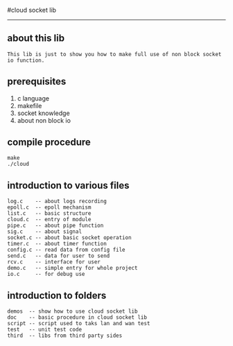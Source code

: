 
#cloud socket lib

-----

## about this lib
    This lib is just to show you how to make full use of non block socket io function.

## prerequisites

1. c language
2. makefile
3. socket knowledge
4. about non block io

## compile procedure

	make
	./cloud

## introduction to various files

	log.c    -- about logs recording
	epoll.c  -- epoll mechanism
	list.c   -- basic structure
	cloud.c  -- entry of module
	pipe.c   -- about pipe function
	sig.c    -- about signal
	socket.c -- about basic socket operation
	timer.c  -- about timer function
	config.c -- read data from config file
	send.c   -- data for user to send
	rcv.c    -- interface for user
	demo.c   -- simple entry for whole project
	io.c     -- for debug use


## introduction to folders

	demos  -- show how to use cloud socket lib
	doc    -- basic procedure in cloud socket lib
	script -- script used to taks lan and wan test
	test   -- unit test code
	third  -- libs from third party sides

